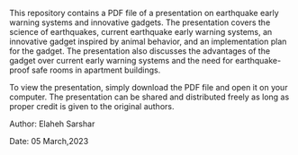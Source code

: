 This repository contains a PDF file of a presentation on earthquake early warning systems and innovative gadgets. The presentation covers the science of earthquakes, current earthquake early warning systems, an innovative gadget inspired by animal behavior, and an implementation plan for the gadget. The presentation also discusses the advantages of the gadget over current early warning systems and the need for earthquake-proof safe rooms in apartment buildings.

To view the presentation, simply download the PDF file and open it on your computer. The presentation can be shared and distributed freely as long as proper credit is given to the original authors.

Author: Elaheh Sarshar

Date: 05 March,2023









